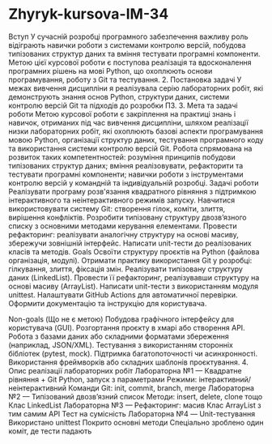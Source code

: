 # Zhyryk-kursova-IM-34
Вступ 
У сучасній розробці програмного забезпечення важливу роль відіграють навички роботи з системами контролю версій, побудова типізованих структур даних та вміння тестувати програмні компоненти. Метою цієї курсової роботи є поступова реалізація та вдосконалення програмних рішень на мові Python, що охоплюють основи програмування, роботу з Git та тестування.
2. Постановка задачі
У межах вивчення дисципліни я реалізувала серію лабораторних робіт, які демонструють знання основ Python, структури даних, системи контролю версій Git та підходів до розробки ПЗ.
3. Мета та задачі роботи
Метою курсової роботи є закріплення на практиці знань і навичок, отриманих під час вивчення дисципліни, шляхом реалізації низки лабораторних робіт, які охоплюють базові аспекти програмування мовою Python, організації структур даних, тестування програмного коду та використання системи контролю версій Git.
Робота спрямована на розвиток таких компетентностей:
розуміння принципів побудови типізованих структур даних;
вміння реалізовувати, рефакторити та тестувати програмні компоненти;
навички роботи з інструментами контролю версій у командній та індивідуальній розробці.
Задачі роботи
Реалізувати програму розв'язання квадратного рівняння з підтримкою інтерактивного та неінтерактивного режимів запуску.
Навчитися використовувати систему Git: створення гілок, коміти, злиття, вирішення конфліктів.
Розробити типізовану структуру двозв’язного списку з основними методами керування елементами.
Провести рефакторинг: реалізувати аналогічну структуру на основі масиву, збережучи зовнішній інтерфейс.
Написати unit-тести до реалізованих класів та методів.
Goals
 Освоїти структуру проєктів на Python (файлова організація, модулі).
Отримати практику використання Git у розробці: гілкування, злиття, фіксація змін.
Реалізувати типізовану структуру даних (LinkedList).
Провести її рефакторинг, реалізувавши структуру на основі масиву (ArrayList).
Написати unit-тести з використанням модуля unittest.
Налаштувати GitHub Actions для автоматичної перевірки.
 Оформити документацію та інструкцію для користувача.


Non-goals (Що не є метою)
 Побудова графічного інтерфейсу для користувача (GUI).
Розгортання проєкту в хмарі або створення API.
Робота з базами даних або складними форматами збереження (наприклад, JSON/XML).
Тестування з використанням сторонніх бібліотек (pytest, mock).
Підтримка багатопоточності чи асинхронності.
 Використання фреймворків або складних шаблонів проєктування.
4. Опис реалізації лабораторних робіт
Лабораторна №1 — Квадратне рівняння + Git
Python, запуск з параметрами
Режими: інтерактивний/неінтерактивний
Команди Git: init, commit, branch, merge
Лабораторна №2 — Типізований двозв’язний список
Методи: insert, delete, clone тощо
Клас LinkedList
 Лабораторна №3 — Рефакторинг: масив
Клас ArrayList з тим самим API
Тест на сумісність
Лабораторна №4 — Unit-тестування
Використано unittest
Покрито основні методи
Спеціально зроблено один коміт, де тести падають
